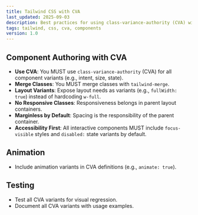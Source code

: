 ```yaml
---
title: Tailwind CSS with CVA
last_updated: 2025-09-03
description: Best practices for using class-variance-authority (CVA) with Tailwind CSS.
tags: tailwind, css, cva, components
version: 1.0
---
```


## Component Authoring with CVA

- **Use CVA**: You MUST use `class-variance-authority` (CVA) for all component variants (e.g., intent, size, state).
- **Merge Classes**: You MUST merge classes with `tailwind-merge`.
- **Layout Variants**: Expose layout needs as variants (e.g., `fullWidth: true`) instead of hardcoding `w-full`.
- **No Responsive Classes**: Responsiveness belongs in parent layout containers.
- **Marginless by Default**: Spacing is the responsibility of the parent container.
- **Accessibility First**: All interactive components MUST include `focus-visible` styles and `disabled:` state variants by default.

## Animation

- Include animation variants in CVA definitions (e.g., `animate: true`).

## Testing

- Test all CVA variants for visual regression.
- Document all CVA variants with usage examples.
